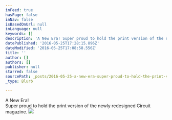 ```yaml
---
inFeed: true
hasPage: false
inNav: false
isBasedOnUrl: null
inLanguage: null
keywords: []
description: 'A New Era! Super proud to hold the print version of the newly redesigned Circuit magazine.'
datePublished: '2016-05-25T17:28:15.896Z'
dateModified: '2016-05-25T17:08:58.556Z'
title: ''
author: []
authors: []
publisher: null
starred: false
sourcePath: _posts/2016-05-25-a-new-era-super-proud-to-hold-the-print-version-of-the-newl.md
_type: Blurb

---
```

A New Era!  
Super proud to hold the print version of the newly redesigned Circuit magazine.
![](https://the-grid-user-content.s3-us-west-2.amazonaws.com/20d9c88d-4750-46a9-9232-7619e60d65fd.jpg)
